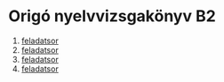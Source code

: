 # Origó nyelvvizsgakönyv B2
1.  [feladatsor]()
2.  [feladatsor]()
3.  [feladatsor](./angol3.md)
4.  [feladatsor](./angol4.md)
